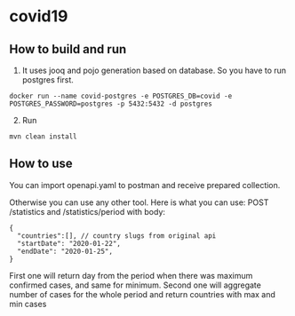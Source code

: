 # covid19

## How to build and run
1. It uses jooq and pojo generation based on database. So you have to run postgres first.
```
docker run --name covid-postgres -e POSTGRES_DB=covid -e POSTGRES_PASSWORD=postgres -p 5432:5432 -d postgres
```
2. Run
```
mvn clean install
```

## How to use
You can import openapi.yaml to postman and receive prepared collection.

Otherwise you can use any other tool.
Here is what you can use:
POST /statistics and /statistics/period
with body:
```
{
  "countries":[], // country slugs from original api
  "startDate": "2020-01-22",
  "endDate": "2020-01-25",
}
```
First one will return day from the period when there was maximum confirmed cases, and same for minimum.
Second one will aggregate number of cases for the whole period and return countries with max and min cases
